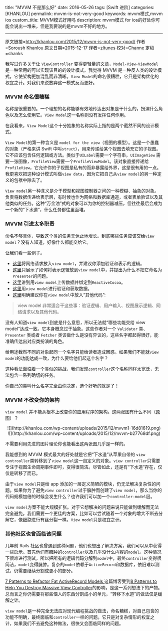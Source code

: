 title: "MVVM 不是那么好"
date: 2016-05-26
tags: [Swift 进阶]
categories: [KHANLOU]
permalink: mvvm-is-not-very-good
keywords: mvvm模式,mvvm ios
custom_title: MVVM模式好用吗
description: mvvm模式 for ios的好处你可能会说出一堆来，但是我要说的是mvvm不好的地方。

---
原文链接=http://khanlou.com/2015/12/mvvm-is-not-very-good/
作者=Soroush Khanlou
原文日期=2015-12-17
译者=zltunes
校对=Channe
定稿=shanks

<!--此处开始正文-->

我写过许多关于让 `ViewController` 变得更轻量的文章，`Model-View-ViewModel` 是一种常用的可以实现该目的的设计模式。我觉得 MVVM 是一种反人类的设计模式，它使架构更加混乱而非清晰。`View Model`的命名很糟糕，它只是架构优化的权宜之计。对我们来说放弃这一模式反而更好。

<!--more-->

### MVVM 命名很糟糕
名称是很重要的。一个理想的名称能够有效地传达出对象是干什么的，扮演什么角色以及怎么使用它。`View Model`这一名称则没有发挥任何作用。

在我看来，`View Model`这个十分抽象的名称实际上指的是两个截然不同的设计模式。

`View Model`的第一种含义是 `model for the view`（视图的模型）。这是一个愚蠢的对象（严格来讲 Swift 中叫`struct`），用来传递给某个视图去填充它的子视图。它不应该包含任何逻辑或方法。类似于`UILabel`需要一个字符串，`UIImageView` 需要一张图像，`ProfileView`需要一个`ProfileViewModel`。该对象直接传递给`ProfileView`，它允许你的子视图是私有的而非暴露给外界，这是很有用的一点。我更喜欢把这种设计模式叫做`view data`，因为它把自己从`view model`的另一种定义的包袱中除去了。

`View model`另一种含义是介于模型和视图控制器之间的一种模糊、抽象的对象。负责将数据传递给表示层，有时候也作为网络和数据库通道，或者表单验证以及其他类似的任务。这种“万金油”式的对象可以为你的控制器减压，但往往最后会成为一个新的“下水道”，什么任务都往里面堆。

### MVVM 引进太多职责
命名不够具体，导致这个类的任务无休止地增长。到底哪些任务应该交给`view model`？没有人知道，好像什么都能交给它。

让我们看一些例子。

- [这里](https://medium.com/@ramshandilya/lets-discuss-mvvm-for-ios-a7960c2f04c7)将网络请求放入`view model`，并建议你添加验证和表示的逻辑。
- [这里](https://www.objc.io/issues/13-architecture/mvvm/)只展示了如何将表示逻辑放到`view model`中，并提出为什么不把它命名为`Presenter`的问题。
- [这里](http://cocoasamurai.blogspot.com/2013/03/basic-mvvm-with-reactivecocoa.html)讲到用`view model`上传数据并绑定到`ReactiveCocoa`。
- [这里](http://www.sprynthesis.com/2014/12/06/reactivecocoa-mvvm-introduction/)用`view model`进行验证和获取数据。
- [这里](http://www.teehanlax.com/blog/model-view-viewmodel-for-ios/)明确建议你在`view model`中放入“其他代码”:

> view model 非常适合干这些事：验证逻辑、用户输入、视图展示逻辑、网络请求以及其他代码。

没有人知道`view model`到底是什么意思，所以无法就“哪些功能交给 view model”达成一致。它本身概念过于抽象。这些作者对一个 `Validator` 类、`Presenter` 类或者 `Fetcher` 类该做什么是没有异议的，这些名字都起得很好，能准确传达出对应类扮演的角色。

给用途截然不同的对象起同一个名字只能给读者造成困惑。如果我们不能就`view model`的功能达成一致，为什么要给他们起这个名字？

这种看法面临着一个[类似的挑战](http://khanlou.com/2014/11/a-controller-by-any-other-name/)，我们发现`controller`这个名称同样太宽泛，无法包含一系列确切的任务。

你自己的类叫什么名字完全由你决定，选个好听的就是了！

### MVVM 不改变你的架构

`view model` 并不能从根本上改变你的应用程序的架构。这两张图有什么不同（[原图](https://www.objc.io/issues/13-architecture/mvvm/)）？
<center>
![](http://khanlou.com/wp-content/uploads/2015/12/mvvm1-16d81619.png)
</center>
<center>
![](http://khanlou.com/wp-content/uploads/2015/12/mvvm-b27768df.png)
</center>

不需要利用先进的图片理论你也能看出这两张图几乎是一样的。

我能想到的 MVVM 模式最大的好处就是它把“下水道”从苹果自带的 `view controoller`类转移到了`view model`这一自定义的对象。`view controller`只需要专注于视图生命周期事件即可，变得很简洁。尽管如此，还是有“下水道”存在，仅仅是转移了而已。

由于`view model`只是给 app 添加的一层定义简陋的模块，仍无法解决复杂性的问题。如果你为了避免`view controller`过于臃肿而创建了`view model`，那么当你的代码规模加倍的时候会发生什么？也许我们可以加一个`controller-model`层。

`view model`方案不能大规模扩张。对于它想解决的问题来说只能做到缓解而无法完全避免。我们需要一个更佳的方案，比如可以尝试随着一个对象的增大不断去分解它，像细胞进行有丝分裂一样。`View model`只是权宜之计。

### 其他社区也曾面临该问题

几年前 Rails 社区也曾遇到这种问题，他们也想出了解决方案，我们可以从中获得一些启示。首先他们有臃肿的`controller`以及几乎没什么内容的`model`。这种情况下很难进行测试，所以把所有的逻辑代码分解到`model`中，最终`controller`变得很简洁，`model`变得臃肿。复杂的`model`依赖于`ActiveRecord`和数据库，依旧难以测试，仍需要继续分割成更小的部分。

[ 7 Patterns to Refactor Fat ActiveRecord Models ](http://blog.codeclimate.com/blog/2012/10/17/7-ways-to-decompose-fat-activerecord-models/)这篇博客受到[8 Patterns to Help You Destroy Massive View Controller](http://khanlou.com/2014/09/8-patterns-to-help-you-destroy-massive-view-controller/)的影响，是这一系列想法下的产物。总而言之你仍需要将那些恼人的东西分割成小的单元，“转移下水道”的做法仅是缓解之计。

`view model`是一种完全无法应对现代编程挑战的做法，命名糟糕，对自己包含的功能不明确，最终面临和`controller`一样的问题。它只是对复杂情形的权宜之计，如果我们不去避免这种做法，很快又会面临同样的问题。